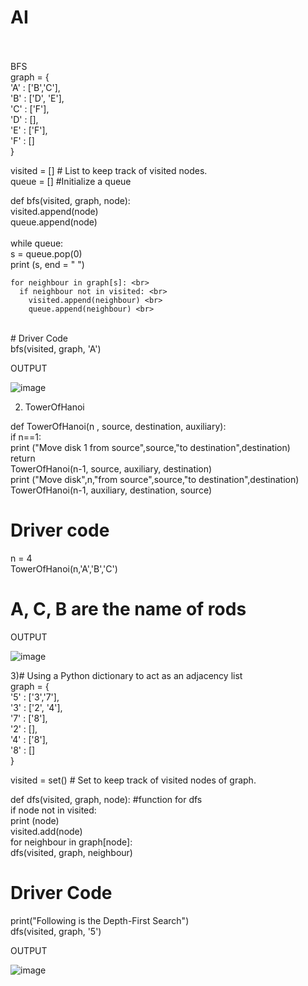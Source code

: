 # AI  <br> <br>
BFS <br>
graph = { <br>
  'A' : ['B','C'], <br>
  'B' : ['D', 'E'], <br>
  'C' : ['F'], <br>
  'D' : [], <br>
  'E' : ['F'], <br>
  'F' : [] <br>
} <br>

visited = [] # List to keep track of visited nodes. <br>
queue = []     #Initialize a queue <br>

def bfs(visited, graph, node): <br>
  visited.append(node) <br>
  queue.append(node) <br>
 <br>
  while queue: <br>
    s = queue.pop(0)  <br>
    print (s, end = " ")  <br>

    for neighbour in graph[s]: <br>
      if neighbour not in visited: <br>
        visited.append(neighbour) <br>
        queue.append(neighbour) <br>
 <br>
# Driver Code <br>
bfs(visited, graph, 'A') <br>


OUTPUT <br>

![image](https://user-images.githubusercontent.com/97940767/206164794-bf51c66d-c080-4036-b84f-eb05b929570d.png) <br>





2) TowerOfHanoi <br>


def TowerOfHanoi(n , source, destination, auxiliary): <br>
    if n==1: <br>
        print ("Move disk 1 from source",source,"to destination",destination) <br>
        return <br>
    TowerOfHanoi(n-1, source, auxiliary, destination) <br>
    print ("Move disk",n,"from source",source,"to destination",destination) <br>
    TowerOfHanoi(n-1, auxiliary, destination, source) <br>
         
# Driver code <br>
n = 4 <br>
TowerOfHanoi(n,'A','B','C') <br>
# A, C, B are the name of rods <br>

OUTPUT <br>

![image](https://user-images.githubusercontent.com/97940767/206164983-912efb1f-7dec-408d-9d0f-66efdd4cead7.png) <br>


3)# Using a Python dictionary to act as an adjacency list <br>
graph = { <br>
  '5' : ['3','7'], <br>
  '3' : ['2', '4'], <br>
  '7' : ['8'], <br>
  '2' : [], <br>
  '4' : ['8'], <br>
  '8' : [] <br>
} <br>

visited = set() # Set to keep track of visited nodes of graph. <br>

def dfs(visited, graph, node):  #function for dfs  <br>
    if node not in visited: <br>
        print (node) <br>
        visited.add(node) <br>
        for neighbour in graph[node]: <br>
            dfs(visited, graph, neighbour) <br>

# Driver Code <br>
print("Following is the Depth-First Search") <br>
dfs(visited, graph, '5') <br>

OUTPUT <br>

![image](https://user-images.githubusercontent.com/97940767/206165384-75cd3897-907f-46a2-bb8a-e656c4523845.png) <br>



